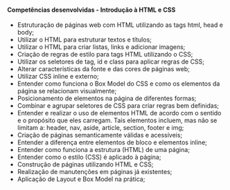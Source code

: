 #### **Competências desenvolvidas - Introdução à HTML e CSS**

- Estruturação de páginas web com HTML utilizando as tags html, head e body;
- Utilizar o HTML para estruturar textos e títulos;
- Utilizar o HTML para criar listas, links e adicionar imagens;
- Criação de regras de estilo para tags HTML utilizando o CSS;
- Utilizar os seletores de tag, id e class para aplicar regras de CSS;
- Alterar características da fonte e das cores de páginas web;
- Utilizar CSS inline e externo;
- Entender como funciona o Box Model do CSS e como os elementos da página se relacionam visualmente;
- Posicionamento de elementos na página de diferentes formas;
- Combinar e agrupar seletores de CSS para criar regras bem definidas;
- Entender e realizar o uso de elementos HTML de acordo com o sentido e o propósito que eles carregam. Tais elementos incluem, mas não se limitam a: header, nav, aside, article, section, footer e img;
- Criação de páginas semanticamente válidas e acessíveis;
- Entender a diferença entre elementos de bloco e elementos inline;
- Entender como funciona a estrutura (HTML) de uma página;
- Entender como o estilo (CSS) é aplicado à página;
- Construção de páginas utilizando HTML e CSS;
- Realização de manutenções em páginas já existentes;
- Aplicação de Layout e Box Model na prática;
